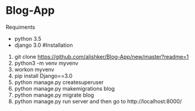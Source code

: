 # Blog-App
Requiments
* python 3.5
* django 3.0
     #Installation
1. git clone <https://github.com/alishker/Blog-App/new/master?readme=1>
2. python3 -m venv myvenv
3. workon myvenv
4. pip install Django==3.0
5. python manage.py createsuperuser 
6. python manage.py makemigrations blog
7. python manage.py migrate blog
8. python manage.py run server and then go to http://localhost:8000/
